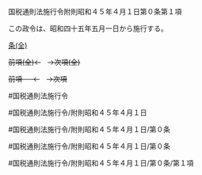国税通則法施行令附則昭和４５年４月１日第０条第１項

この政令は、昭和四十五年五月一日から施行する。

[条(全)](国税通則法施行＿令附則昭和４５年４月１日第０条_.md)

~~前項(全)←~~　~~→次項(全)~~

~~前項 　 ←~~　~~→次項~~



#国税通則法施行令

#国税通則法施行令/附則昭和４５年４月１日

#国税通則法施行令/附則昭和４５年４月１日/第０条

#国税通則法施行令/附則昭和４５年４月１日/第０条

#国税通則法施行令/附則昭和４５年４月１日/第０条/第１項

